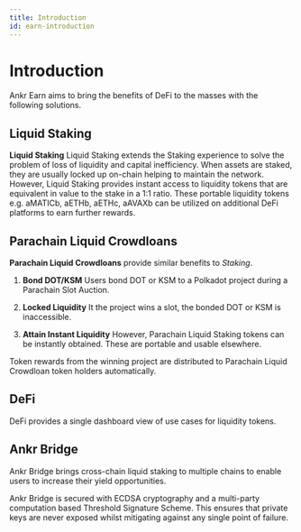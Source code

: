 ```yaml
---
title: Introduction
id: earn-introduction
---
```


# Introduction

Ankr Earn aims to bring the benefits of DeFi to the masses with the following solutions. 

## Liquid Staking

**Liquid Staking**
Liquid Staking extends the Staking experience to solve the problem of loss of liquidity and capital inefficiency. When assets are staked, they are usually locked up on-chain helping to maintain the network. However, Liquid Staking provides instant access to liquidity tokens that are equivalent in value to the stake in a 1:1 ratio. These portable liquidity tokens e.g. aMATICb, aETHb, aETHc, aAVAXb can be utilized on additional DeFi platforms to earn further rewards.

## Parachain Liquid Crowdloans
**Parachain Liquid Crowdloans** provide similar benefits to *Staking*. 

1. **Bond DOT/KSM**
Users bond DOT or KSM to a Polkadot project during a Parachain Slot Auction. 

2. **Locked Liquidity**
It the project wins a slot, the bonded DOT or KSM is inaccessible.

3. **Attain Instant Liquidity**
However, Parachain Liquid Staking tokens can be instantly obtained. These are portable and usable elsewhere. 

Token rewards from the winning project are distributed to Parachain Liquid Crowdloan token holders automatically. 

## DeFi

DeFi provides a single dashboard view of use cases for liquidity tokens.

## Ankr Bridge

Ankr Bridge brings cross-chain liquid staking to multiple chains to enable users to increase their yield opportunities.

Ankr Bridge is secured with ECDSA cryptography and a multi-party computation based Threshold Signature Scheme. This ensures that private keys are never exposed whilst mitigating against any single point of failure.